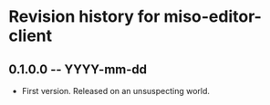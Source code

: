 # Revision history for miso-editor-client

## 0.1.0.0  -- YYYY-mm-dd

* First version. Released on an unsuspecting world.
